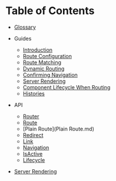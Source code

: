 # Table of Contents

- [Glossary](Glossary.md)

- Guides
  - [Introduction](Introduction.md)
  - [Route Configuration](RouteConfiguration.md)
  - [Route Matching](RouteMatching.md)
  - [Dynamic Routing](DynamicRouting.md)
  - [Confirming Navigation](ConfirmingNavigation.md)
  - [Server Rendering](ServerRendering.md)
  - [Component Lifecycle When Routing](ComponentLifecycleWhenRouting.md)
  - [Histories](Histories.md)

- API
  - [Router](Router.md)
  - [Route](Route.md)
  - [Plain Route](Plain Route.md)
  - [Redirect](Redirect.md)
  - [Link](Link.md)
  - [Navigation](Navigation.md)
  - [IsActive](IsActive.md)
  - [Lifecycle](Lifecycle.md)

- [Server Rendering](ServerRendering.md)
